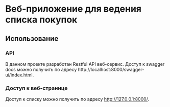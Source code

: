 # Веб-приложение для ведения списка покупок

## Использование
### API
В данном проекте разработан Restful API веб-сервис. Доступ к swagger docs можно получить по адресу http://localhost:8000/swagger-ui/index.html.
### Доступ к веб-странице
Доступ к списку можно получить по адресу http://127.0.0.1:8000/.